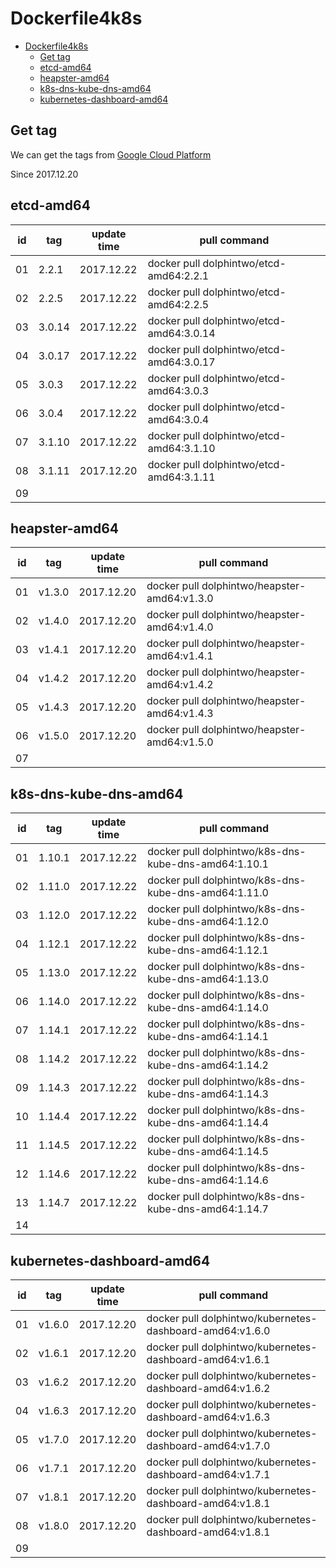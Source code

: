 # Dockerfile4k8s
<!-- TOC -->

- [Dockerfile4k8s](#dockerfile4k8s)
    - [Get tag](#get-tag)
    - [etcd-amd64](#etcd-amd64)
    - [heapster-amd64](#heapster-amd64)
    - [k8s-dns-kube-dns-amd64](#k8s-dns-kube-dns-amd64)
    - [kubernetes-dashboard-amd64](#kubernetes-dashboard-amd64)

<!-- /TOC -->
## Get tag 
We can get the tags from [Google Cloud Platform](https://console.cloud.google.com/gcr/images/google-containers/GLOBAL/etcd-amd64?project=google-containers&gcrImageListsize=50) 

Since 2017.12.20

## etcd-amd64
|id|tag|update time|pull command|
|--|---|-----------|------------|
|01|2.2.1|2017.12.22|docker pull dolphintwo/etcd-amd64:2.2.1|
|02|2.2.5|2017.12.22|docker pull dolphintwo/etcd-amd64:2.2.5|
|03|3.0.14|2017.12.22|docker pull dolphintwo/etcd-amd64:3.0.14|
|04|3.0.17|2017.12.22|docker pull dolphintwo/etcd-amd64:3.0.17|
|05|3.0.3|2017.12.22|docker pull dolphintwo/etcd-amd64:3.0.3|
|06|3.0.4|2017.12.22|docker pull dolphintwo/etcd-amd64:3.0.4|
|07|3.1.10|2017.12.22|docker pull dolphintwo/etcd-amd64:3.1.10|
|08|3.1.11|2017.12.20|docker pull dolphintwo/etcd-amd64:3.1.11|
|09||||


## heapster-amd64
|id|tag|update time|pull command|
|--|---|-----------|------------|
|01|v1.3.0|2017.12.20|docker pull dolphintwo/heapster-amd64:v1.3.0|
|02|v1.4.0|2017.12.20|docker pull dolphintwo/heapster-amd64:v1.4.0|
|03|v1.4.1|2017.12.20|docker pull dolphintwo/heapster-amd64:v1.4.1|
|04|v1.4.2|2017.12.20|docker pull dolphintwo/heapster-amd64:v1.4.2|
|05|v1.4.3|2017.12.20|docker pull dolphintwo/heapster-amd64:v1.4.3|
|06|v1.5.0|2017.12.20|docker pull dolphintwo/heapster-amd64:v1.5.0|
|07||||


## k8s-dns-kube-dns-amd64
|id|tag|update time|pull command|
|--|---|-----------|------------|
|01|1.10.1|2017.12.22|docker pull dolphintwo/k8s-dns-kube-dns-amd64:1.10.1|
|02|1.11.0|2017.12.22|docker pull dolphintwo/k8s-dns-kube-dns-amd64:1.11.0|
|03|1.12.0|2017.12.22|docker pull dolphintwo/k8s-dns-kube-dns-amd64:1.12.0|
|04|1.12.1|2017.12.22|docker pull dolphintwo/k8s-dns-kube-dns-amd64:1.12.1|
|05|1.13.0|2017.12.22|docker pull dolphintwo/k8s-dns-kube-dns-amd64:1.13.0|
|06|1.14.0|2017.12.22|docker pull dolphintwo/k8s-dns-kube-dns-amd64:1.14.0|
|07|1.14.1|2017.12.22|docker pull dolphintwo/k8s-dns-kube-dns-amd64:1.14.1|
|08|1.14.2|2017.12.22|docker pull dolphintwo/k8s-dns-kube-dns-amd64:1.14.2|
|09|1.14.3|2017.12.22|docker pull dolphintwo/k8s-dns-kube-dns-amd64:1.14.3|
|10|1.14.4|2017.12.22|docker pull dolphintwo/k8s-dns-kube-dns-amd64:1.14.4|
|11|1.14.5|2017.12.22|docker pull dolphintwo/k8s-dns-kube-dns-amd64:1.14.5|
|12|1.14.6|2017.12.22|docker pull dolphintwo/k8s-dns-kube-dns-amd64:1.14.6|
|13|1.14.7|2017.12.22|docker pull dolphintwo/k8s-dns-kube-dns-amd64:1.14.7|
|14||||

## kubernetes-dashboard-amd64
|id|tag|update time|pull command|
|--|---|-----------|------------|
|01|v1.6.0|2017.12.20|docker pull dolphintwo/kubernetes-dashboard-amd64:v1.6.0|
|02|v1.6.1|2017.12.20|docker pull dolphintwo/kubernetes-dashboard-amd64:v1.6.1|
|03|v1.6.2|2017.12.20|docker pull dolphintwo/kubernetes-dashboard-amd64:v1.6.2|
|04|v1.6.3|2017.12.20|docker pull dolphintwo/kubernetes-dashboard-amd64:v1.6.3|
|05|v1.7.0|2017.12.20|docker pull dolphintwo/kubernetes-dashboard-amd64:v1.7.0|
|06|v1.7.1|2017.12.20|docker pull dolphintwo/kubernetes-dashboard-amd64:v1.7.1|
|07|v1.8.1|2017.12.20|docker pull dolphintwo/kubernetes-dashboard-amd64:v1.8.1|
|08|v1.8.0|2017.12.20|docker pull dolphintwo/kubernetes-dashboard-amd64:v1.8.1|
|09||||



